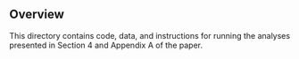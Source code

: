 ## Overview

This directory contains code, data, and instructions for running the analyses presented in Section 4 and Appendix A of the paper.
